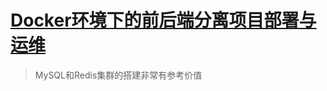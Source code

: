 # [Docker环境下的前后端分离项目部署与运维](https://coding.imooc.com/class/chapter/219.html)

> MySQL和Redis集群的搭建非常有参考价值

